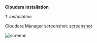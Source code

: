 **Cloudera Installation**

*1. installation*

Cloudera Manager screenshot: [screenshot](screenshot.png)

![screean](C:%5CUsers%5CAdministrator%5CDocuments%5CGitHub%5CClouderaSEB_DHL%5Cscreenshot.png)